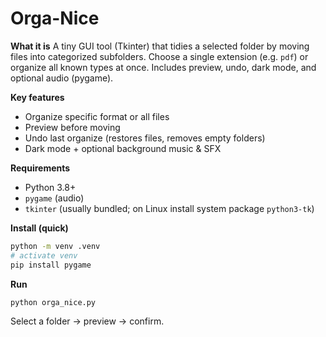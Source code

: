 # Orga-Nice

**What it is**
A tiny GUI tool (Tkinter) that tidies a selected folder by moving files into categorized subfolders. Choose a single extension (e.g. `pdf`) or organize all known types at once. Includes preview, undo, dark mode, and optional audio (pygame).

**Key features**

* Organize specific format or all files
* Preview before moving
* Undo last organize (restores files, removes empty folders)
* Dark mode + optional background music & SFX

**Requirements**

* Python 3.8+
* `pygame` (audio)
* `tkinter` (usually bundled; on Linux install system package `python3-tk`)

**Install (quick)**

```bash
python -m venv .venv
# activate venv
pip install pygame
```

**Run**

```bash
python orga_nice.py
```

Select a folder → preview → confirm.
